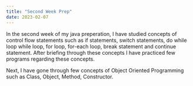 ```yaml
---
title: "Second Week Prep"
date: 2023-02-07
---
```


In the second week of my java preperation, I have studied concepts of control flow statements such as if statements, switch statements, do while loop
while loop, for loop, for-each loop, break statement and continue statement. After briefing through these concepts I have practiced few programs regarding these concepts.

Next, I have gone through few concepts of Object Oriented Programming such as Class, Object, Method, Constructor.
